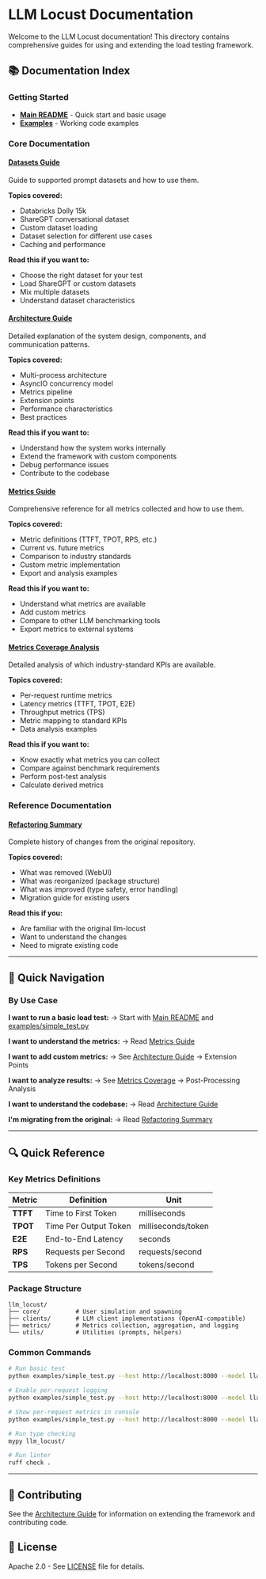 # LLM Locust Documentation

Welcome to the LLM Locust documentation! This directory contains comprehensive guides for using and extending the load testing framework.

## 📚 Documentation Index

### Getting Started
- **[Main README](../README.md)** - Quick start and basic usage
- **[Examples](../examples/)** - Working code examples

### Core Documentation

#### [Datasets Guide](DATASETS.md)
Guide to supported prompt datasets and how to use them.

**Topics covered:**
- Databricks Dolly 15k
- ShareGPT conversational dataset
- Custom dataset loading
- Dataset selection for different use cases
- Caching and performance

**Read this if you want to:**
- Choose the right dataset for your test
- Load ShareGPT or custom datasets
- Mix multiple datasets
- Understand dataset characteristics

#### [Architecture Guide](ARCHITECTURE.md)
Detailed explanation of the system design, components, and communication patterns.

**Topics covered:**
- Multi-process architecture
- AsyncIO concurrency model
- Metrics pipeline
- Extension points
- Performance characteristics
- Best practices

**Read this if you want to:**
- Understand how the system works internally
- Extend the framework with custom components
- Debug performance issues
- Contribute to the codebase

#### [Metrics Guide](METRICS_GUIDE.md)
Comprehensive reference for all metrics collected and how to use them.

**Topics covered:**
- Metric definitions (TTFT, TPOT, RPS, etc.)
- Current vs. future metrics
- Comparison to industry standards
- Custom metric implementation
- Export and analysis examples

**Read this if you want to:**
- Understand what metrics are available
- Add custom metrics
- Compare to other LLM benchmarking tools
- Export metrics to external systems

#### [Metrics Coverage Analysis](METRICS_COVERAGE.md)
Detailed analysis of which industry-standard KPIs are available.

**Topics covered:**
- Per-request runtime metrics
- Latency metrics (TTFT, TPOT, E2E)
- Throughput metrics (TPS)
- Metric mapping to standard KPIs
- Data analysis examples

**Read this if you want to:**
- Know exactly what metrics you can collect
- Compare against benchmark requirements
- Perform post-test analysis
- Calculate derived metrics

### Reference Documentation

#### [Refactoring Summary](REFACTORING_SUMMARY.md)
Complete history of changes from the original repository.

**Topics covered:**
- What was removed (WebUI)
- What was reorganized (package structure)
- What was improved (type safety, error handling)
- Migration guide for existing users

**Read this if you:**
- Are familiar with the original llm-locust
- Want to understand the changes
- Need to migrate existing code

---

## 📖 Quick Navigation

### By Use Case

**I want to run a basic load test:**
→ Start with [Main README](../README.md) and [examples/simple_test.py](../examples/simple_test.py)

**I want to understand the metrics:**
→ Read [Metrics Guide](METRICS_GUIDE.md)

**I want to add custom metrics:**
→ See [Architecture Guide](ARCHITECTURE.md) → Extension Points

**I want to analyze results:**
→ See [Metrics Coverage](METRICS_COVERAGE.md) → Post-Processing Analysis

**I want to understand the codebase:**
→ Read [Architecture Guide](ARCHITECTURE.md)

**I'm migrating from the original:**
→ Read [Refactoring Summary](REFACTORING_SUMMARY.md)

---

## 🔍 Quick Reference

### Key Metrics Definitions

| Metric | Definition | Unit |
|--------|------------|------|
| **TTFT** | Time to First Token | milliseconds |
| **TPOT** | Time Per Output Token | milliseconds/token |
| **E2E** | End-to-End Latency | seconds |
| **RPS** | Requests per Second | requests/second |
| **TPS** | Tokens per Second | tokens/second |

### Package Structure

```
llm_locust/
├── core/          # User simulation and spawning
├── clients/       # LLM client implementations (OpenAI-compatible)
├── metrics/       # Metrics collection, aggregation, and logging
└── utils/         # Utilities (prompts, helpers)
```

### Common Commands

```bash
# Run basic test
python examples/simple_test.py --host http://localhost:8000 --model llama-3.1-8b --users 10

# Enable per-request logging
python examples/simple_test.py --host http://localhost:8000 --model llama-3.1-8b --log-per-request

# Show per-request metrics in console
python examples/simple_test.py --host http://localhost:8000 --model llama-3.1-8b --log-per-request --log-to-console

# Run type checking
mypy llm_locust/

# Run linter
ruff check .
```

---

## 🤝 Contributing

See the [Architecture Guide](ARCHITECTURE.md) for information on extending the framework and contributing code.

## 📄 License

Apache 2.0 - See [LICENSE](../LICENSE) file for details.


